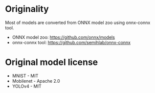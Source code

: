 # Originality
Most of models are converted from ONNX model zoo using onnx-connx tool.

 * ONNX model zoo: https://github.com/onnx/models
 * onnx-connx tool: https://github.com/semihlab/onnx-connx

# Original model license
 * MNIST - MIT
 * Mobilenet - Apache 2.0
 * YOLOv4 - MIT

